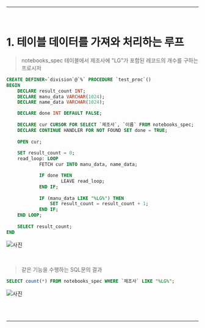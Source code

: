***
<br>

# 1. 테이블 데이터를 가져와 처리하는 루프

> notebooks_spec 테이블에서 제조사에 "LG"가 포함된 레코드의 개수를 구하는 프로시저

```SQL
CREATE DEFINER=`division`@`%` PROCEDURE `test_proc`()
BEGIN
	DECLARE result_count INT;
	DECLARE manu_data VARCHAR(1024);
	DECLARE name_data VARCHAR(1024);

	DECLARE done INT DEFAULT FALSE;
	
	DECLARE cur CURSOR FOR SELECT `제조사`, `이름` FROM notebooks_spec;
	DECLARE CONTINUE HANDLER FOR NOT FOUND SET done = TRUE;
	
	OPEN cur;
	
	SET result_count = 0;
	read_loop: LOOP
			FETCH cur INTO manu_data, name_data;

			IF done THEN
					LEAVE read_loop;
			END IF;
			
			IF (manu_data LIKE "%LG%") THEN
				SET result_count = result_count + 1;
			END IF;
	END LOOP;
	
	SELECT result_count;
END
```

![사진](https://media.discordapp.net/attachments/1196215613144703076/1199965273063694388/image.png?ex=65c475bf&is=65b200bf&hm=7613806c960ced9b8efc41bbeae59f84a7847598193fee9f211e2375631d2d51&=&format=webp&quality=lossless&width=393&height=180)

<br>

> 같은 기능을 수행하는 SQL문의 결과
```SQL
SELECT count(*) FROM notebooks_spec WHERE `제조사` LIKE "%LG%";
```

![사진](https://media.discordapp.net/attachments/1196215613144703076/1199965538764476467/image.png?ex=65c475fe&is=65b200fe&hm=18fe918c57cc26e89321fb26a24046ca0404e812bec1d02507405d584dc0a4c5&=&format=webp&quality=lossless&width=874&height=404)

<br><br>
***